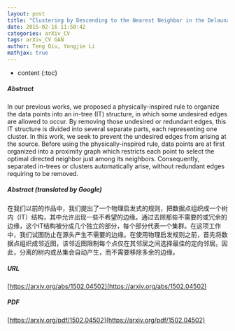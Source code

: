 ```yaml
---
layout: post
title: "Clustering by Descending to the Nearest Neighbor in the Delaunay Graph Space"
date: 2015-02-16 11:50:42
categories: arXiv_CV
tags: arXiv_CV GAN
author: Teng Qiu, Yongjie Li
mathjax: true
---
```


* content
{:toc}

##### Abstract
In our previous works, we proposed a physically-inspired rule to organize the data points into an in-tree (IT) structure, in which some undesired edges are allowed to occur. By removing those undesired or redundant edges, this IT structure is divided into several separate parts, each representing one cluster. In this work, we seek to prevent the undesired edges from arising at the source. Before using the physically-inspired rule, data points are at first organized into a proximity graph which restricts each point to select the optimal directed neighbor just among its neighbors. Consequently, separated in-trees or clusters automatically arise, without redundant edges requiring to be removed.

##### Abstract (translated by Google)
在我们以前的作品中，我们提出了一个物理启发式的规则，把数据点组织成一个树内（IT）结构，其中允许出现一些不希望的边缘。通过去除那些不需要的或冗余的边缘，这个IT结构被分成几个独立的部分，每个部分代表一个集群。在这项工作中，我们试图防止在源头产生不需要的边缘。在使用物理启发规则之前，首先将数据点组织成邻近图，该邻近图限制每个点仅在其邻居之间选择最佳的定向邻居。因此，分离的树内或丛集会自动产生，而不需要移除多余的边缘。

##### URL
[https://arxiv.org/abs/1502.04502](https://arxiv.org/abs/1502.04502)

##### PDF
[https://arxiv.org/pdf/1502.04502](https://arxiv.org/pdf/1502.04502)

